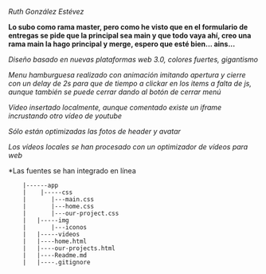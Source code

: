 *Ruth González Estévez*


**Lo subo como rama master, pero como he visto que en el formulario de entregas se pide que la principal sea main y  que todo vaya ahí, creo una rama main la hago principal y 
merge, espero que esté bien... ains...**

*Diseño basado en nuevas plataformas web 3.0, colores fuertes, gigantismo*

*Menu hamburguesa realizado con animación imitando apertura y cierre con un delay de 2s para que de tiempo a clickar en los items a  falta de js, aunque también se puede cerrar
dando al botón de cerrar menú*

*Vídeo insertado localmente, aunque comentado existe un iframe incrustando otro vídeo de youtube*

*Sólo están optimizadas las fotos de header y avatar*

*Los vídeos locales se han procesado con un optimizador de vídeos para web*

*Las fuentes se han integrado en línea



        |------app
        |    |-----css
        |       |---main.css
        |       |---home.css
        |       |---our-project.css
        |   |-----img
        |       |---iconos
        |   |-----videos
        |   |----home.html
        |   |----our-projects.html
        |   |----Readme.md
        |   |----.gitignore
